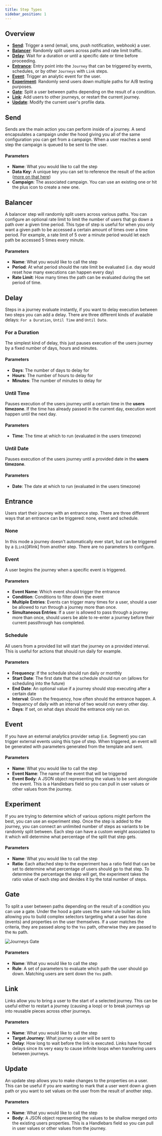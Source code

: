 ```yaml
---
title: Step Types
sidebar_position: 1
---
```


## Overview

- [**Send**](#send): Trigger a send (email, sms, push notification, webhook) a user.
- [**Balancer**](#balancer): Randomly split users across paths and rate limit traffic.
- [**Delay**](#delay): Wait for a duration or until a specific date or time before proceeding.
- [**Entrance**](#entrance): Entry point into the `Journey` that can be triggered by events, schedules, or by other `Journeys` with `Link` steps.
- [**Event**](#event): Trigger an analytic event for the user.
- [**Experiment**](#experiment): Randomly send users down multiple paths for A/B testing purposes.
- [**Gate**](#gate): Split a user between paths depending on the result of a condition.
- [**Link**](#link): Add users to other journeys, or restart the current journey.
- [**Update**](#update): Modify the current user's profile data.


## Send
Sends are the main action you can perform inside of a journey. A send encapsulates a campaign under the hood giving you all of the same configuration you can get from a campaign. When a user reaches a send step the campaign is queued to be sent to the user.

#### Parameters
- **Name**: What you would like to call the step
- **Data Key**: A unique key you can set to reference the result of the action ([more on that here](/how-to/journeys/advanced))
- **Campaign**: The associated campaign. You can use an existing one or hit the plus icon to create a new one.

## Balancer
A balancer step will randomly split users across various paths. You can configure an optional rate limit to limit the number of users that go down a path over a given time period. This type of step is useful for when you only want a given path to be accessed a certain amount of times over a time period. For example, a rate limit of 5 over a minute period would let each path be accessed 5 times every minute.

#### Parameters
- **Name**: What you would like to call the step
- **Period**: At what period should the rate limit be evaluated (i.e. day would reset how many executions can happen every day)
- **Rate Limit**: How many times the path can be evaluated during the set period of time.

## Delay
Steps in a journey evaluate instantly, if you want to delay execution between two steps you can add a delay. There are three different kinds of available delays: `For a Duration`, `Until Time` and `Until Date`.

### For a Duration
The simplest kind of delay, this just pauses execution of the users journey by a fixed number of days, hours and minutes.

#### Parameters
- **Days**: The number of days to delay for
- **Hours**: The number of hours to delay for
- **Minutes**: The number of minutes to delay for

### Until Time
Pauses execution of the users journey until a certain time in the **users timezone**. If the time has already passed in the current day, execution wont happen until the next day.

#### Parameters
- **Time**: The time at which to run (evaluated in the users timezone)

### Until Date
Pauses execution of the users journey until a provided date in the **users timezone**.

#### Parameters
- **Date**: The date at which to run (evaluated in the users timezone)


## Entrance
Users start their journey with an entrance step. There are three different ways that an entrance can be triggered: none, event and schedule.

### None 
In this mode a journey doesn't automatically ever start, but can be triggered by a (`Link`)[#link] from another step. There are no parameters to configure.

### Event
A user begins the journey when a specific event is triggered.

#### Parameters
- **Event Name**: Which event should trigger the entrance
- **Condition**: Conditions to filter down the event
- **Multiple Entries**: Events can trigger many times for a user, should a user be allowed to run through a journey more than once.
- **Simultaneous Entries**: If a user is allowed to pass through a journey more than once, should users be able to re-enter a journey before their current passthrough has completed.

### Schedule
All users from a provided list will start the journey on a provided interval. This is useful for actions that should run daily for example.

#### Parameters
- **Frequency**: If the schedule should run daily or monthly
- **Start Date**: The first date that the schedule should run on (allows for scheduling into the future)
- **End Date**: An optional value if a journey should stop executing after a certain date
- **Interval**: Given the frequency, how often should the entrance happen. A frequency of daily with an interval of two would run every other day.
- **Days**: If set, on what days should the entrance only run on.


## Event
If you have an external analytics provider setup (i.e. Segment) you can trigger external events using this type of step. When triggered, an event will be generated with parameters generated from the template and sent.

#### Parameters
- **Name**: What you would like to call the step
- **Event Name**: The name of the event that will be triggered
- **Event Body**: A JSON object representing the values to be sent alongside the event. This is a Handlebars field so you can pull in user values or other values from the journey.

## Experiment
If you are trying to determine which of various options might perform the best, you can use an experiment step. Once the step is added to the journey, you can connect an unlimited number of steps as variants to be randomly split between. Each step can have a custom weight associated to it which will determine what percentage of the split that step gets.

#### Parameters
- **Name**: What you would like to call the step
- **Ratio**: Each attached step to the experiment has a ratio field that can be set to determine what percentage of users should go to that step. To determine the percentage the step will get, the experiment takes the ratio value of each step and devides it by the total number of steps.

## Gate
To split a user between paths depending on the result of a condition you can use a gate. Under the hood a gate uses the same rule builder as lists allowing you to build complex selectors targeting what a user has done (events) and properties on the user themselves. If a user matches the criteria, they are passed along to the `Yes` path, otherwise they are passed to the `No` path.

![Journeys Gate](/img/journeys_gate.png)

#### Parameters
- **Name**: What you would like to call the step
- **Rule**: A set of parameters to evaluate which path the user should go down. Matching users are sent down the `Yes` path.

## Link
Links allow you to bring a user to the start of a selected journey. This can be useful either to restart a journey (causing a loop) or to break journeys up into reusable pieces across other journeys.

#### Parameters
- **Name**: What you would like to call the step
- **Target Journey**: What journey a user will be sent to
- **Delay**: How long to wait before the link is executed. Links have forced delays since its very easy to cause infinite loops when transfering users between journeys.

## Update
An update step allows you to make changes to the properties on a user. This can be useful if you are wanting to mark that a user went down a given path or you want to set values on the user from the result of another step.

#### Parameters
- **Name**: What you would like to call the step
- **Body**: A JSON object representing the values to be shallow merged onto the existing users properties. This is a Handlebars field so you can pull in user values or other values from the journey.